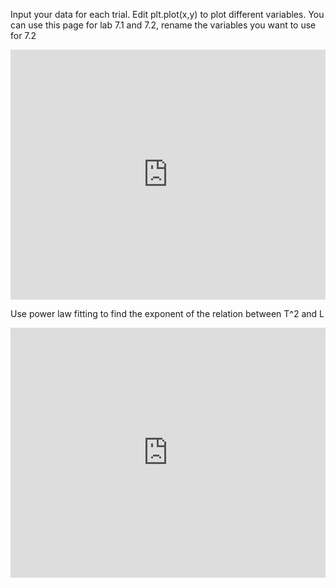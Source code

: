 Input your data for each trial. Edit plt.plot(x,y) to plot different variables.
You can use this page for lab 7.1 and 7.2, rename the variables you want to use for 7.2

<iframe src='https://trinket.io/embed/python3/09d60d945a?start=result' width='100%' height='400' frameborder='0' marginwidth='0' marginheight='0' allowfullscreen></iframe>

Use power law fitting to find the exponent of the relation between T^2 and L

<iframe src='https://trinket.io/embed/python3/30ad5ed568?start=result' width='100%' height='400' frameborder='0' marginwidth='0' marginheight='0' allowfullscreen></iframe>
